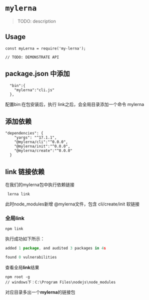# `mylerna`

> TODO: description

## Usage

```
const myLerna = require('my-lerna');

// TODO: DEMONSTRATE API
```


## package.json 中添加
```
  "bin":{
    "mylerna":"cli.js"
  },
```
配置bin:在包安装后，执行 link之后，会全局目录添加一个命令 mylerna

## 添加依赖
```
"dependencies": {
    "yargs": "^17.1.1",
    "@mylerna/cli":"^0.0.0",
    "@mylerna/init":"^0.0.0",
    "@mylerna/create":"^0.0.0"
  }
```  


## link 链接依赖
在我们的mylerna包中执行依赖链接
```
 lerna link 
```
此时node_modules新增 @mylerna文件，包含 cli/create/init 软链接
### 全局link
```
npm link  
```
执行成功如下所示：
```js
added 1 package, and audited 3 packages in 4s

found 0 vulnerabilities
```
查看全局**link**结果
```
npm root -g
// windows下：C:\Program Files\nodejs\node_modules

```
对应目录多出一个**mylerna**的链接包